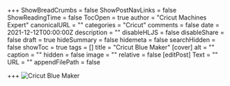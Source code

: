 +++
ShowBreadCrumbs = false
ShowPostNavLinks = false
ShowReadingTime = false
TocOpen = true
author = "Cricut Machines Expert"
canonicalURL = ""
categories = "Cricut"
comments = false
date = 2021-12-12T00:00:00Z
description = ""
disableHLJS = false
disableShare = false
draft = true
hideSummary = false
hidemeta = false
searchHidden = false
showToc = true
tags = []
title = "Cricut Blue Maker"
[cover]
alt = ""
caption = ""
hidden = false
image = ""
relative = false
[editPost]
Text = ""
URL = ""
appendFilePath = false

+++
![Cricut Blue Maker](https://images-na.ssl-images-amazon.com/images/I/61d3qkIjjUL._AC_UL604_SR604,400_.jpg)